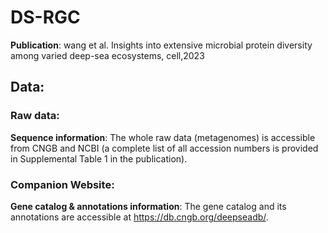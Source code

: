 # DS-RGC

**Publication**: wang et al. Insights into extensive microbial protein diversity among varied deep-sea ecosystems, cell,2023

## Data:
### Raw data:
**Sequence information**: The whole raw data (metagenomes) is accessible from CNGB and NCBI (a complete list of all accession numbers is provided in Supplemental Table 1 in the publication).

### Companion Website:
**Gene catalog & annotations information**: The gene catalog and its annotations are accessible at https://db.cngb.org/deepseadb/.

